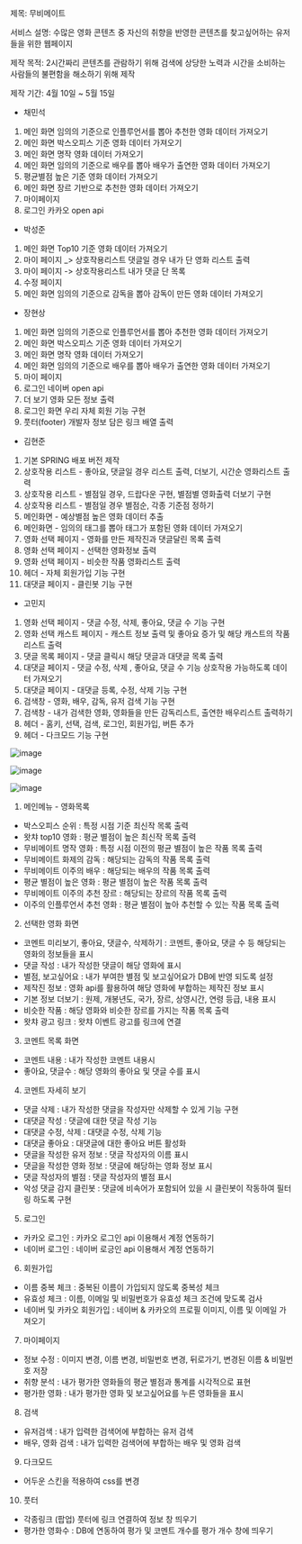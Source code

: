  제목: 무비메이트


 서비스 설명: 수많은 영화 콘텐츠 중 자신의 취향을 반영한 콘텐츠를 찾고싶어하는 유저들을 위한 웹페이지


 제작 목적: 2시간짜리 콘텐츠를 관람하기 위해 검색에 상당한 노력과 시간을 소비하는 사람들의 불편함을 해소하기 위해 제작


 제작 기간: 4월 10일 ~ 5월 15일


- 채민석 

1. 메인 화면 임의의 기준으로 인플루언서를 뽑아 추천한 영화 데이터 가져오기
2. 메인 화면 박스오피스 기준 영화 데이터 가져오기
3. 메인 화면 명작 영화 데이터 가져오기
4. 메인 화면 임의의 기준으로 배우를 뽑아 배우가 출연한 영화 데이터 가져오기
5. 평균별점 높은 기준 영화 데이터 가져오기
6. 메인 화면 장르 기반으로 추천한 영화 데이터 가져오기
7. 마이페이지
8. 로그인 카카오 open api


- 박성준

1. 메인 화면 Top10 기준 영화 데이터 가져오기
2. 마이 페이지 _> 상호작용리스트 댓글일 경우 내가 단 영화 리스트 출력
3. 마이 페이지 -> 상호작용리스트 내가 댓글 단 목록
4. 수정 페이지
5. 메인 화면 임의의 기준으로 감독을 뽑아 감독이 만든 영화 데이터 가져오기


- 장현상

1. 메인 화면 임의의 기준으로 인플루언서를 뽑아 추천한 영화 데이터 가져오기
2. 메인 화면 박스오피스 기준 영화 데이터 가져오기
3. 메인 화면 명작 영화 데이터 가져오기
4. 메인 화면 임의의 기준으로 배우를 뽑아 배우가 출연한 영화 데이터 가져오기
5. 마이 페이지
6. 로그인 네이버 open api
7. 더 보기 영화 모든 정보 출력
8. 로그인 화면 우리 자체 회원 기능 구현
9. 풋터(footer) 개발자 정보 담은 링크 배열 출력


- 김현준

1. 기본 SPRING 배포 버전 제작
2. 상호작용 리스트 - 좋아요, 댓글일 경우 리스트 출력, 더보기, 시간순 영화리스트 출력
3. 상호작용 리스트 - 별점일 경우, 드랍다운 구현, 별점별 영화출력 더보기 구현
4. 상호작용 리스트 - 별점일 경우 별점순, 각종 기준점 정하기
5. 메인화면 - 예상별점 높은 영화 데이터 추출
6. 메인화면 - 임의의 태그를 뽑아 태그가 포함된 영화 데이터 가져오기
7. 영화 선택 페이지 - 영화를 만든 제작진과 댓글달린 목록 출력
8. 영화 선택 페이지 - 선택한 영화정보 출력
9. 영화 선택 페이지 - 비슷한 작품 영화리스트 출력
10. 헤더 - 자체 회원가입 기능 구현
11. 대댓글 페이지 - 클린봇 기능 구현


- 고민지

1. 영화 선택 페이지 - 댓글 수정, 삭제, 좋아요, 댓글 수 기능 구현
2. 영화 선택 캐스트 페이지 - 캐스트 정보 출력 및 좋아요 증가 및 해당 캐스트의 작품 리스트 출력
3. 댓글 목록 페이지 - 댓글 클릭시 해당 댓글과 대댓글 목록 출력
4. 대댓글 페이지 - 댓글 수정, 삭제 , 좋아요, 댓글 수 기능 상호작용 가능하도록 데이터 가져오기
5. 대댓글 페이지 - 대댓글 등록, 수정, 삭제 기능 구현
6. 검색창 - 영화, 배우, 감독, 유저 검색 기능 구현
7. 검색창 - 내가 검색한 영화, 영화들을 만든 감독리스트, 출연한 배우리스트 출력하기
8. 헤더 - 홈키, 선택, 검색, 로그인, 회원가입, 버튼 추가
9. 헤더 - 다크모드 기능 구현

![image](https://github.com/JJangcoding/movie_mate_project/assets/124780552/d27e47a7-44d5-4838-a23d-29d716e27e6a)


![image](https://github.com/JJangcoding/movie_mate_project/assets/124780552/c1711cf0-eaed-409f-a4c8-097e5d48e327)

![image](https://github.com/JJangcoding/movie_mate_project/assets/124780552/bbe1e575-16dd-4716-9983-201c34e63fe1)




1. 메인메뉴 - 영화목록

- 박스오피스 순위 : 특정 시점 기준 최신작 목록 출력
- 왓챠 top10 영화 : 평균 별점이 높은 최신작 목록 출력
- 무비메이트 명작 영화 : 특정 시점 이전의 평균 별점이 높은 작품 목록 출력
- 무비메이트 화제의 감독 : 해당되는 감독의 작품 목록 출력
- 무비메이트 이주의 배우 : 해당되는 배우의 작품 목록 출력
- 평균 별점이 높은 영화 : 평균 별점이 높은 작품 목록 출력
- 무비메이트 이주의 추천 장르 : 해당되는 장르의 작품 목록 출력
- 이주의 인플루언서 추천 영화 : 평균 별점이 높아 추천할 수 있는 작품 목록 출력


2. 선택한 영화 화면

- 코멘트 미리보기, 좋아요, 댓글수, 삭제하기 : 코멘트, 좋아요, 댓글 수 등 해당되는 영화의 정보들을 표시
- 댓글 작성 : 내가 작성한 댓글이 해당 영화에 표시
- 별점, 보고싶어요 : 내가 부여한 별점 및 보고싶어요가 DB에 반영 되도록 설정
- 제작진 정보 : 영화 api를 활용하여 해당 영화에 부합하는 제작진 정보 표시
- 기본 정보 더보기 : 원제, 개봉년도, 국가, 장르, 상영시간, 연령 등급, 내용 표시
- 비슷한 작품 : 해당 영화와 비슷한 장르를 가지는 작품 목록 출력
- 왓챠 광고 링크 : 왓챠 이벤트 광고를 링크에 연결


3. 코멘트 목록 화면

- 코멘트 내용 : 내가 작성한 코멘트 내용시
- 좋아요, 댓글수 : 해당 영화의 좋아요 및 댓글 수를 표시


4. 코멘트 자세히 보기

- 댓글 삭제 : 내가 작성한 댓글을 작성자만 삭제할 수 있게 기능 구현
- 대댓글 작성 : 댓글에 대한 댓글 작성 기능
- 대댓글 수정, 삭제 : 대댓글 수정, 삭제 기능
- 대댓글 좋아요 : 대댓글에 대한 좋아요 버튼 활성화
- 댓글을 작성한 유저 정보 : 댓글 작성자의 이름 표시
- 댓글을 작성한 영화 정보 : 댓글에 해당하는 영화 정보 표시
- 댓글 작성자의 별점 : 댓글 작성자의 별점 표시
- 악성 댓글 감지 클린봇 : 댓글에 비속어가 포함되어 있을 시 클린봇이 작동하여 필터링 하도록 구현


5. 로그인

- 카카오 로그인 : 카카오 로그인 api 이용해서 계정 연동하기
- 네이버 로그인 : 네이버 로긍인 api 이용해서 계정 연동하기


6. 회원가입

- 이름 중복 체크 : 중복된 이름이 가입되지 않도록 중복성 체크
- 유효성 체크 : 이름, 이메일 및 비밀번호가 유효성 체크 조건에 맞도록 검사
- 네이버 및 카카오 회원가입 : 네이버 & 카카오의 프로필 이미지, 이름 및 이메일 가져오기


7. 마이페이지

- 정보 수정 : 이미지 변경, 이름 변경, 비밀번호 변경, 뒤로가기, 변경된 이름 & 비밀번호 저장
- 취향 분석 : 내가 평가한 영화들의 평균 별점과 통계를 시각적으로 표현
- 평가한 영화 : 내가 평가한 영화 및 보고싶어요를 누른 영화들을 표시


8. 검색

- 유저검색 : 내가 입력한 검색어에 부합하는 유저 검색
- 배우, 영화 검색 : 내가 입력한 검색어에 부합하는 배우 및 영화 검색


9. 다크모드

- 어두운 스킨을 적용하여 css를 변경


10. 풋터

- 각종링크 (팝업) 풋터에 링크 연결하여 정보 창 띄우기
- 평가한 영화수 : DB에 연동하여 평가 및 코멘트 개수를 평가 개수 창에 띄우기
